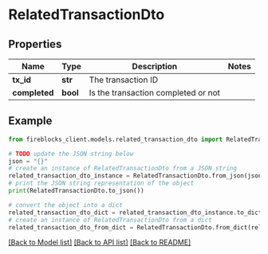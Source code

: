 # RelatedTransactionDto


## Properties

Name | Type | Description | Notes
------------ | ------------- | ------------- | -------------
**tx_id** | **str** | The transaction ID | 
**completed** | **bool** | Is the transaction completed or not | 

## Example

```python
from fireblocks_client.models.related_transaction_dto import RelatedTransactionDto

# TODO update the JSON string below
json = "{}"
# create an instance of RelatedTransactionDto from a JSON string
related_transaction_dto_instance = RelatedTransactionDto.from_json(json)
# print the JSON string representation of the object
print(RelatedTransactionDto.to_json())

# convert the object into a dict
related_transaction_dto_dict = related_transaction_dto_instance.to_dict()
# create an instance of RelatedTransactionDto from a dict
related_transaction_dto_from_dict = RelatedTransactionDto.from_dict(related_transaction_dto_dict)
```
[[Back to Model list]](../README.md#documentation-for-models) [[Back to API list]](../README.md#documentation-for-api-endpoints) [[Back to README]](../README.md)


